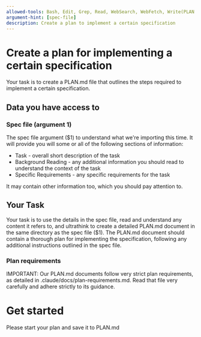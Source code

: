 ```yaml
---
allowed-tools: Bash, Edit, Grep, Read, WebSearch, WebFetch, Write(PLAN.md)
argument-hint: [spec-file]
description: Create a plan to implement a certain specification
---
```


# Create a plan for implementing a certain specification

Your task is to create a PLAN.md file that outlines the steps required to implement a certain specification.

## Data you have access to

### Spec file (argument 1)

The spec file argument ($1) to understand what we're importing this time. It will provide you will some or all of the following sections of information:

- Task - overall short description of the task
- Background Reading - any additional information you should read to understand the context of the task
- Specific Requirements - any specific requirements for the task

It may contain other information too, which you should pay attention to.

## Your Task

Your task is to use the details in the spec file, read and understand any content it refers to, and ultrathink to create a detailed PLAN.md document in the same directory as the spec file ($1). The PLAN.md document should contain a thorough plan for implementing the specification, following any additional instructions outlined in the spec file.

### Plan requirements

IMPORTANT: Our PLAN.md documents follow very strict plan requirements, as detailed in .claude/docs/plan-requirements.md. Read that file very carefully and adhere strictly to its guidance.

# Get started

Please start your plan and save it to PLAN.md
